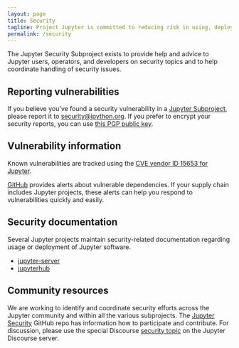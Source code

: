 ```yaml
---
layout: page
title: Security
tagline: Project Jupyter is committed to reducing risk in using, deploying, operating, or developing Jupyter software.
permalink: /security
---
```


The Jupyter Security Subproject exists to provide help and advice to Jupyter
users, operators, and developers on security topics and to help coordinate handling
of security issues.

## Reporting vulnerabilities

If you believe you've found a security vulnerability in a [Jupyter Subproject](https://jupyter.org/governance/list_of_subprojects.html),
please report it to [security@ipython.org](mailto:security@ipython.org).
If you prefer to encrypt your security reports,
you can use [this PGP public key](assets/ipython_security.asc).

## Vulnerability information

Known vulnerabilities are tracked using the [CVE vendor ID 15653 for Jupyter](https://www.cvedetails.com/vulnerability-list/vendor_id-15653/Jupyter.html).

[GitHub](https://docs.github.com/en/code-security/supply-chain-security/managing-vulnerabilities-in-your-projects-dependencies/about-alerts-for-vulnerable-dependencies) provides alerts about vulnerable dependencies.
If your supply chain includes Jupyter projects, these alerts can help you respond to vulnerabilities quickly and easily.

## Security documentation

Several Jupyter projects maintain security-related documentation regarding usage or deployment of
Jupyter software.

- [jupyter-server](https://jupyter-server.readthedocs.io/en/latest/operators/security.html)
- [jupyterhub](https://jupyterhub.readthedocs.io/en/stable/reference/websecurity.html)

## Community resources

We are working to identify and coordinate security efforts across the Jupyter community and within all the various subprojects.
The [Jupyter Security](https://github.com/jupyter/security) GitHub repo has information how to participate and contribute.
For discussion, please use the special Discourse [security topic](https://discourse.jupyter.org/c/special-topics/security/48) on the Jupyter Discourse server.

